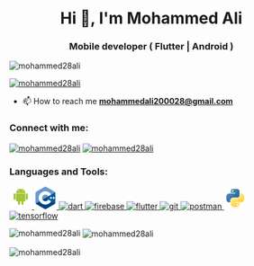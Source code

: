 <h1 align="center">Hi 👋, I'm Mohammed Ali</h1>
<h3 align="center">Mobile developer ( Flutter | Android )</h3>

<p align="left"> <img src="https://komarev.com/ghpvc/?username=mohammed28ali&label=Profile%20views&color=0e75b6&style=flat" alt="mohammed28ali" /> </p>

<p align="left"> <a href="https://twitter.com/mohammed28ali" target="blank"><img src="https://img.shields.io/twitter/follow/mohammed28ali?logo=twitter&style=for-the-badge" alt="mohammed28ali" /></a> </p>

- 📫 How to reach me **mohammedali200028@gmail.com**

<h3 align="left">Connect with me:</h3>
<p align="left">
<a href="https://twitter.com/mohammed28ali" target="blank"><img align="center" src="https://raw.githubusercontent.com/rahuldkjain/github-profile-readme-generator/master/src/images/icons/Social/twitter.svg" alt="mohammed28ali" height="30" width="40" /></a>
<a href="https://linkedin.com/in/mohammed28ali" target="blank"><img align="center" src="https://raw.githubusercontent.com/rahuldkjain/github-profile-readme-generator/master/src/images/icons/Social/linked-in-alt.svg" alt="mohammed28ali" height="30" width="40" /></a>
</p>

<h3 align="left">Languages and Tools:</h3>
<p align="left"> <a href="https://developer.android.com" target="_blank" rel="noreferrer"> <img src="https://raw.githubusercontent.com/devicons/devicon/master/icons/android/android-original-wordmark.svg" alt="android" width="40" height="40"/> </a> <a href="https://www.w3schools.com/cpp/" target="_blank" rel="noreferrer"> <img src="https://raw.githubusercontent.com/devicons/devicon/master/icons/cplusplus/cplusplus-original.svg" alt="cplusplus" width="40" height="40"/> </a> <a href="https://dart.dev" target="_blank" rel="noreferrer"> <img src="https://www.vectorlogo.zone/logos/dartlang/dartlang-icon.svg" alt="dart" width="40" height="40"/> </a> <a href="https://firebase.google.com/" target="_blank" rel="noreferrer"> <img src="https://www.vectorlogo.zone/logos/firebase/firebase-icon.svg" alt="firebase" width="40" height="40"/> </a> <a href="https://flutter.dev" target="_blank" rel="noreferrer"> <img src="https://www.vectorlogo.zone/logos/flutterio/flutterio-icon.svg" alt="flutter" width="40" height="40"/> </a> <a href="https://git-scm.com/" target="_blank" rel="noreferrer"> <img src="https://www.vectorlogo.zone/logos/git-scm/git-scm-icon.svg" alt="git" width="40" height="40"/> </a> <a href="https://postman.com" target="_blank" rel="noreferrer"> <img src="https://www.vectorlogo.zone/logos/getpostman/getpostman-icon.svg" alt="postman" width="40" height="40"/> </a> <a href="https://www.python.org" target="_blank" rel="noreferrer"> <img src="https://raw.githubusercontent.com/devicons/devicon/master/icons/python/python-original.svg" alt="python" width="40" height="40"/> </a> <a href="https://www.tensorflow.org" target="_blank" rel="noreferrer"> <img src="https://www.vectorlogo.zone/logos/tensorflow/tensorflow-icon.svg" alt="tensorflow" width="40" height="40"/> </a> </p>

<p><img align="left" src="https://github-readme-stats.vercel.app/api/top-langs?username=mohammed28ali&show_icons=true&locale=en&layout=compact" alt="mohammed28ali" /></p>

<p>&nbsp;<img align="center" src="https://github-readme-stats.vercel.app/api?username=mohammed28ali&show_icons=true&locale=en" alt="mohammed28ali" /></p>

<p><img align="center" src="https://github-readme-streak-stats.herokuapp.com/?user=mohammed28ali&" alt="mohammed28ali" /></p>
